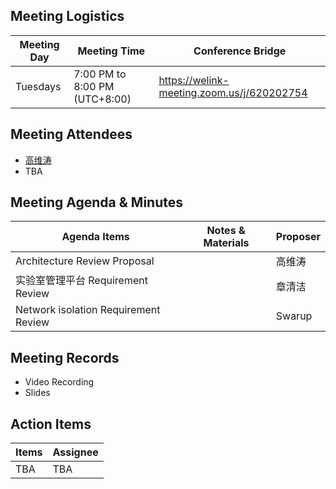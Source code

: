 ## Meeting Logistics

| Meeting Day  |  Meeting Time  | Conference Bridge  |
|---|---|---|
| Tuesdays  | 7:00 PM to 8:00 PM (UTC+8:00)   |  https://welink-meeting.zoom.us/j/620202754 |


## Meeting Attendees
- [高维涛](https://gitee.com/Gao_Victor)
- TBA



## Meeting Agenda & Minutes
|  Agenda Items  |  Notes & Materials   |  Proposer |
|---|---|---|
|  Architecture Review Proposal  | | 高维涛 |
|  实验室管理平台 Requirement Review| | 章清洁|
|  Network isolation Requirement Review| | Swarup|

## Meeting Records
- Video Recording
- Slides


## Action Items
|  Items | Assignee   |
|---|---|
|  TBA| TBA |



